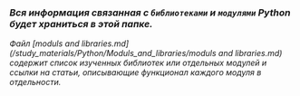 ### *Вся информация связанная с `библиотеками` и `модулями` Python будет храниться в этой папке.*


*Файл [moduls and libraries.md](/study_materials/Python/Moduls_and_libraries/moduls and libraries.md) содержит список изученных библиотек или отдельных модулей и ссылки на статьи, описывающие функционал каждого модуля в отдельности.*

